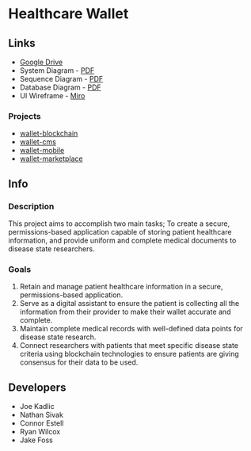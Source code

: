 # Healthcare Wallet

## Links

* [Google Drive](https://drive.google.com/drive/folders/1_yls1vmtaeNswSYSHJ6Jh7a6XzPyydkQ?usp=sharing)
* System Diagram - [PDF](https://drive.google.com/file/d/1M8lYaPHJd2E1IreHUaZcf_Q6Ky29tgie/view?usp=sharing)
* Sequence Diagram - [PDF](https://drive.google.com/file/d/1TUsv5Zo4XeQ-Q1PQDEU1BcdmeuRrkwv-/view?usp=sharing)
* Database Diagram - [PDF](https://drive.google.com/file/d/1G1bUflaVK4TG7XMCwE5DFOzC2usc5DW8/view?usp=share_link)
* UI Wireframe - [Miro](https://miro.com/app/board/uXjVPP5VJak=/?share_link_id=701144025960)

### Projects
* [wallet-blockchain](https://github.com/Healthcare-Wallet/wallet/tree/main/wallet-blockchain)
* [wallet-cms](https://github.com/Healthcare-Wallet/wallet/tree/main/wallet-cms)
* [wallet-mobile](https://github.com/Healthcare-Wallet/wallet/tree/main/wallet-mobile)
* [wallet-marketplace](https://github.com/Healthcare-Wallet/wallet/tree/main/wallet-market)

## Info

### Description

This project aims to accomplish two main tasks;
To create a secure, permissions-based application capable of storing patient healthcare information,
and provide uniform and complete medical documents to disease state researchers.

### Goals
1. Retain and manage patient healthcare information in a secure, permissions-based application.
2. Serve as a digital assistant to ensure the patient is collecting all the information from their provider to make their wallet accurate and complete.
3. Maintain complete medical records with well-defined data points for disease state research.
4. Connect researchers with patients that meet specific disease state criteria using blockchain technologies to ensure patients are giving consensus for their data to be used.

## Developers
* Joe Kadlic
* Nathan Sivak
* Connor Estell
* Ryan Wilcox
* Jake Foss
